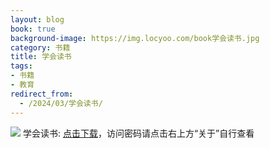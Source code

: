 ```yaml
---
layout: blog
book: true
background-image: https://img.locyoo.com/book学会读书.jpg
category: 书籍
title: 学会读书
tags:
- 书籍
- 教育
redirect_from:
  - /2024/03/学会读书/
---
```

![](https://img.locyoo.com/book学会读书.jpg)
学会读书: <a name = "ref1" href="https://url18.ctfile.com/f/50983618-1363199192-d80a49?p=3619">点击下载</a>，访问密码请点击右上方“关于”自行查看